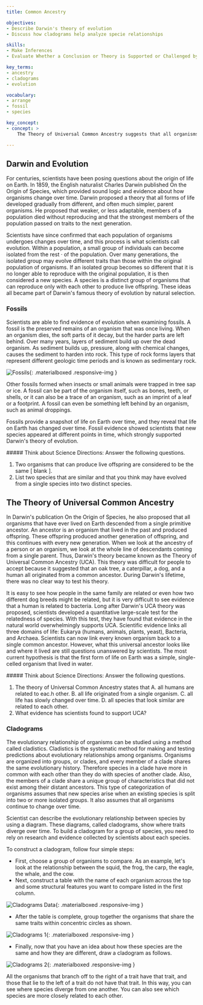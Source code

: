 ```yaml
---
title: Common Ancestry

objectives:
- Describe Darwin's theory of evolution
- Discuss how cladograms help analyze specie relationships

skills:
- Make Inferences
- Evaluate Whether a Conclusion or Theory is Supported or Challenged by Particular Data or Evidence

key_terms:
- ancestry
- cladograms
- evolution

vocabulary:
- arrange
- fossil
- species

key_concept:
- concept: >
    The Theory of Universal Common Ancestry suggests that all organisms on Earth evolved from a single common ancestor. Scientists construct diagrams and charts to show how seemingly diverse species share common traits.

---
```


## Darwin and Evolution

For centuries, scientists have been posing questions about the origin of life on Earth. In 1859, the English naturalist Charles Darwin published On the Origin of Species, which provided sound logic and evidence about how organisms change over time. Darwin proposed a theory that all forms of life developed gradually from different, and often much simpler, parent organisms. He proposed that weaker, or less adaptable, members of a population died without reproducing and that the strongest members of the population passed on traits to the next generation.

Scientists have since confirmed that each population of organisms undergoes changes over time, and this process is what scientists call evolution. Within a population, a small group of individuals can become isolated from the rest · of the population. Over many generations, the isolated group may evolve different traits than those within the original population of organisms. If an isolated group becomes so different that it is no longer able to reproduce with the original population, it is then considered a new species. A species is a distinct group of organisms that can reproduce only with each other to produce live offspring. These ideas all became part of Darwin's famous theory of evolution by natural selection.

### Fossils

Scientists are able to find evidence of evolution when examining fossils. A fossil is the preserved remains of an organism that was once living. When an organism dies, the soft parts of it decay, but the harder parts are left behind. Over many years, layers of sediment build up over the dead organism. As sediment builds up, pressure, along with chemical changes, causes the sediment to harden into rock. This type of rock forms layers that represent different geologic time periods and is known as sedimentary rock.

![Fossils](){: .materialboxed .responsive-img }

Other fossils formed when insects or small animals were trapped in tree sap or ice. A fossil can be part of the organism itself, such as bones, teeth, or shells, or it can also be a trace of an organism, such as an imprint of a leaf or a footprint. A fossil can even be something left behind by an organism, such as animal droppings.

Fossils provide a snapshot of life on Earth over time, and they reveal that life on Earth has changed over time. Fossil evidence showed scientists that new species appeared at different points in time, which strongly supported Darwin's theory of evolution.

<div class="card-panel {{ page.color }} white-text" markdown="1">
##### Think about Science
Directions: Answer the following questions.

  1. Two organisms that can produce live offspring are considered to be the
same [ blank ].
  2. List two species that are similar and that you think may have evolved from a single species into two distinct species.
</div>

## The Theory of Universal Common Ancestry

In Darwin's publication On the Origin of Species, he also proposed that all organisms that have ever lived on Earth descended from a single primitive ancestor. An ancestor is an organism that lived in the past and produced offspring. These offspring produced another generation of offspring, and this continues with every new generation. When we look at the ancestry of a person or an organism, we look at the whole line of descendants coming from a single parent. Thus, Darwin's theory became known as the Theory of Universal Common Ancestry (UCA). This theory was difficult for people to accept because it suggested that an oak tree, a caterpillar, a dog, and a human all originated from a common ancestor. During Darwin's lifetime, there was no clear way to test his theory.

It is easy to see how people in the same family are related or even how two different dog breeds might be related, but it is very difficult to see evidence that a human is related to bacteria. Long after Darwin's UCA theory was proposed, scientists developed a quantitative large-scale test for the relatedness of species. With this test, they have found that evidence in the natural world overwhelmingly supports UCA. Scientific evidence links all three domains of life: Eukarya (humans, animals, plants, yeast), Bacteria, and Archaea. Scientists can now link every known organism back to a single common ancestor. However, what this universal ancestor looks like and where it lived are still questions unanswered by scientists. The most current hypothesis is that the first form of life on Earth was a simple, single-celled organism that lived in water.

<div class="card-panel {{ page.color }} white-text" markdown="1">
##### Think about Science
Directions: Answer the following questions.

  1. The theory of Universal Common Ancestry states that
    A. all humans are related to eac.h other.
    B. all life originated from a single organism.
    C. all life has slowly changed over time.
    D. all species that look similar are related to each other.
  2. What evidence has scientists found to support UCA?
</div>

### Cladograms

The evolutionary relationship of organisms can be studied using a method called cladistics. Cladistics is the systematic method for making and testing predictions about evolutionary relationships among organisms. Organisms are organized into groups, or clades, and every member of a clade shares the same evolutionary history. Therefore species in a clade have more in common with each other than they do with species of another clade. Also, the members of a clade share a unique group of characteristics that did not exist among their distant ancestors. This type of categorization of organisms assumes that new species arise when an existing species is split into two or more isolated groups. It also assumes that all organisms continue to change over time.

Scientist can describe the evolutionary relationship between species by using a diagram. These diagrams, called cladograms, show where traits diverge over time. To build a cladogram for a group of species, you need to rely on research and evidence collected by scientists about each species.

To construct a cladogram, follow four simple steps:

  * First, choose a group of organisms to compare. As an example, let's look at the relationship between the squid, the frog, the carp, the eagle, the whale, and the cow.
  * Next, construct a table with the name of each organism across the top and some structural features you want to compare listed in the first column.

![Cladograms Data](){: .materialboxed .responsive-img }

  * After the table is complete, group together the organisms that share the same traits within concentric circles as shown.

![Cladograms 1](){: .materialboxed .responsive-img }

  * Finally, now that you have an idea about how these species are the same and how they are different, draw a cladogram as follows.

![Cladograms 2](){: .materialboxed .responsive-img }

All the organisms that branch off to the right of a trait have that trait, and those that lie to the left of a trait do not have that trait. In this way, you can see where species diverge from one another. You can also see which species are more closely related to each other.
